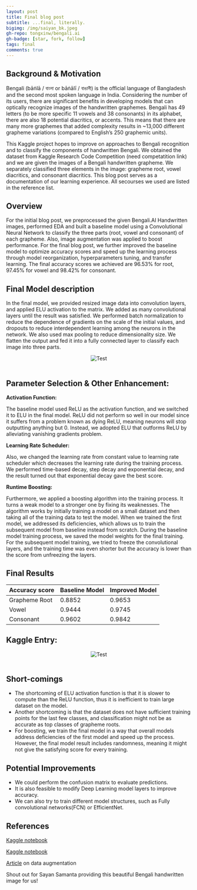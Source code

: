 ```yaml
---
layout: post
title: Final blog post
subtitle: ...final, literally. 
bigimg: /img/saiyan_bk.jpeg
gh-repo: tongxinw/bengali.ai
gh-badge: [star, fork, follow]
tags: final
comments: true
---
```


## Background & Motivation

Bengali (bāṅlā / বাংলা or bāṅālī / বাঙালী) is the official language of Bangladesh and the second most spoken language in India. Considering the number of its users, there are significant benefits in developing models that can optically recognize images of the handwritten graphemes. Bengali has 49 letters (to be more specific 11 vowels and 38 consonants) in its alphabet, there are also 18 potential diacritics, or accents. This means that there are many more graphemes that added complexity results in ~13,000 different grapheme variations (compared to English’s 250 graphemic units). 

This Kaggle project hopes to improve on approaches to Bengali recognition and to classify the components of handwritten Bengali. We obtained the dataset from Kaggle Research Code Competition (need competatition link) and we are given the images of a Bengali handwritten grapheme. We separately classified three elements in the image: grapheme root, vowel diacritics, and consonant diacritics. This blog post serves as a documentation of our learning experience. All secourses we used are listed in the reference list. 


## Overview

For the initial blog post, we preprocessed the given Bengali.AI Handwritten images, performed EDA and built a baseline model using a Convolutional Neural Network to classify the three parts (root, vowel and consonant) of each grapheme. Also, image augmentation was applied to boost performance. For the final blog post, we further improved the baseline model to optimize accuracy scores and speed up the learning process through model reorganization, hyperparameters tuning, and transfer learning. The final accuracy scores we achieved are 96.53% for root, 97.45% for vowel and 98.42% for consonant.

## Final Model description

In the final model, we provided resized image data into convolution layers, and applied ELU activation to the matrix. We added as many convolutional layers until the result was satisfied. We performed batch normalization to reduce the dependence of gradients on the scale of the initial values, and dropouts to reduce interdependent learning among the neurons in the network. We also used max pooling to reduce dimensionality size. We flatten the output and fed it into a fully connected layer to classify each image into three parts.

<div style="text-align:center;">
  <img src="https://tongxinw.github.io/bengali.ai/img/summary.png" alt="Test">
</div>
<br/>

## Parameter Selection & Other Enhancement:

**Activation Function:**

The baseline model used ReLU as the activation function, and we switched it to ELU in the final model. ReLU did not perform so well in our model since it suffers from a problem known as dying ReLU, meaning neurons will stop outputting anything but 0. Instead, we adopted ELU that outforms ReLU by alleviating vanishing gradients problem.

**Learning Rate Scheduler:**

Also, we changed the learning rate from constant value to learning rate scheduler which decreases the learning rate during the training process. We performed time-based decay, step decay and exponential decay, and the result turned out that exponential decay gave the best score.

**Runtime Boosting:**

Furthermore, we applied a boosting algorithm into the training process. It turns a weak model to a stronger one by fixing its weaknesses. The algorithm works by initially training a model on a small dataset and then taking all of the training data to test the model. When we trained the first model, we addressed its deficiencies, which allows us to train the subsequent model from baseline instead from scratch. During the baseline model training process, we saved the model weights for the final training. For the subsequent model training, we tried to freeze the convolutional layers, and the training time was even shorter but the accuracy is lower than the score from unfreezing the layers. 

## Final Results 

| Accuracy score | Baseline Model | Improved Model |
| :-------------- |:------------- | :------------- |
| Grapheme Root | 0.8852 | 0.9653 |
| Vowel | 0.9444 | 0.9745 |
| Consonant | 0.9602 | 0.9842 |

## Kaggle Entry:
<div style="text-align:center;">
  <img src="https://tongxinw.github.io/bengali.ai/img/Kaggle entry.png" alt="Test">
</div>
<br/>

## Short-comings

- The shortcoming of ELU activation function is that it is slower to compute than the ReLU function, thus it is inefficient to train large dataset on the model.
- Another shortcoming is that the dataset does not have sufficient training points for the last few classes, and classification might not be as accurate as top classes of grapheme roots.
- For boosting, we train the final model in a way that overall models address  deficiencies of the first model and speed up the process. However, the final model result includes randomness, meaning it might not give the satisfying score for every training.


## Potential Improvements

- We could perform the confusion matrix to evaluate predictions.
- It is also feasible to modify Deep Learning model layers to improve accuracy.
- We can also try to train different model structures, such as Fully convolutional networks(FCN) or EfficientNet. 

## References
[Kaggle notebook](https://www.kaggle.com/kaushal2896/bengali-graphemes-starter-eda-multi-output-cnn)

[Kaggle notebook](https://www.kaggle.com/gpreda/bengali-ai-handwritten-grapheme-getting-started)

[Article](https://towardsdatascience.com/image-augmentation-for-deep-learning-histogram-equalization-a71387f609b2) on data augmentation

Shout out for Sayan Samanta providing this beautiful Bengali handwritten image for us!
